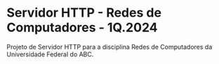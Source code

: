 # Servidor HTTP - Redes de Computadores - 1Q.2024
Projeto de Servidor HTTP para a disciplina Redes de Computadores da Universidade Federal do ABC.
